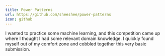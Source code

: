 ```yaml
---
title: Power Patterns
url: https://github.com/sheeshee/power-patterns
icon: github
---
```

I wanted to practice some machine learning, and this competition came up where I thought I had some relevant domain knowledge. I quickly found myself out of my comfort zone and cobbled together this very basic submission.
